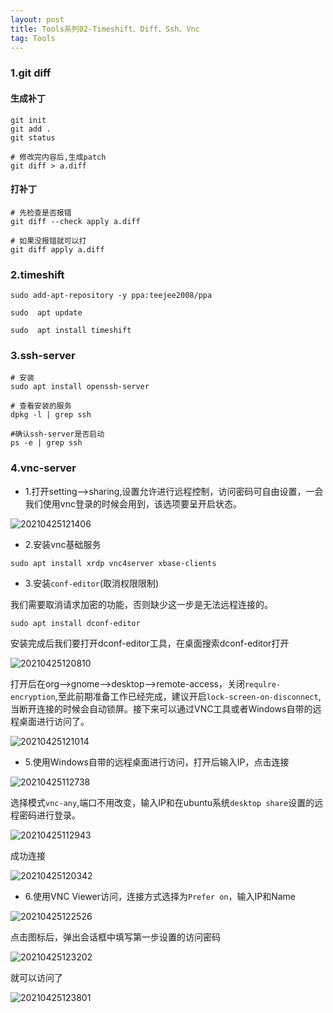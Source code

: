 ```yaml
---
layout: post
title: Tools系列02-Timeshift、Diff、Ssh、Vnc
tag: Tools
---
```



### 1.git diff

#### 生成补丁

```
git init 
git add .
git status 

# 修改完内容后,生成patch
git diff > a.diff
```

#### 打补丁

```
# 先检查是否报错
git diff --check apply a.diff  

# 如果没报错就可以打   
git diff apply a.diff
```

### 2.timeshift

```
sudo add-apt-repository -y ppa:teejee2008/ppa

sudo  apt update

sudo  apt install timeshift
```

### 3.ssh-server

```
# 安装
sudo apt install openssh-server

# 查看安装的服务
dpkg -l | grep ssh

#确认ssh-server是否启动
ps -e | grep ssh
```

### 4.vnc-server

- 1.打开setting-->sharing,设置允许进行远程控制，访问密码可自由设置，一会我们使用vnc登录的时候会用到，该选项要呈开启状态。

![20210425121406](https://cdn.jsdelivr.net/gh/luckykang/picture_bed/blogs_images/20210425121406.png)

- 2.安装vnc基础服务

```
sudo apt install xrdp vnc4server xbase-clients
```

- 3.安装`conf-editor`(取消权限限制)

我们需要取消请求加密的功能，否则缺少这一步是无法远程连接的。

```
sudo apt install dconf-editor
```

安装完成后我们要打开dconf-editor工具，在桌面搜索dconf-editor打开

![20210425120810](https://cdn.jsdelivr.net/gh/luckykang/picture_bed/blogs_images/20210425120810.png)

打开后在org-->gnome-->desktop-->remote-access，关闭`requlre-encryption`,至此前期准备工作已经完成，建议开启`lock-screen-on-disconnect`,当断开连接的时候会自动锁屏。接下来可以通过VNC工具或者Windows自带的远程桌面进行访问了。

![20210425121014](https://cdn.jsdelivr.net/gh/luckykang/picture_bed/blogs_images/20210425121014.png)

- 5.使用Windows自带的远程桌面进行访问，打开后输入IP，点击连接

![20210425112738](https://cdn.jsdelivr.net/gh/luckykang/picture_bed/blogs_images/20210425112738.png)

选择模式`vnc-any`,端口不用改变，输入IP和在ubuntu系统`desktop share`设置的远程密码进行登录。

![20210425112943](https://cdn.jsdelivr.net/gh/luckykang/picture_bed/blogs_images/20210425112943.png)

成功连接

![20210425120342](https://cdn.jsdelivr.net/gh/luckykang/picture_bed/blogs_images/20210425120342.png)


- 6.使用VNC Viewer访问，连接方式选择为`Prefer on`，输入IP和Name

![20210425122526](https://cdn.jsdelivr.net/gh/luckykang/picture_bed/blogs_images/20210425122526.png)

点击图标后，弹出会话框中填写第一步设置的访问密码

![20210425123202](https://cdn.jsdelivr.net/gh/luckykang/picture_bed/blogs_images/20210425123202.png)

就可以访问了

![20210425123801](https://cdn.jsdelivr.net/gh/luckykang/picture_bed/blogs_images/20210425123801.png)

